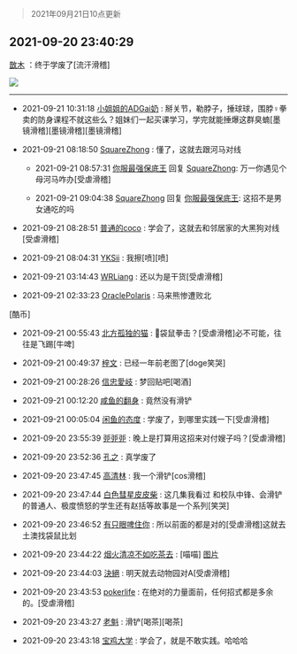 > 2021年09月21日10点更新
<link rel="stylesheet" href="https://cdn.jsdelivr.net/gh/taotie6/sampleJSON@main/css/photo_show.css">
<meta name="referrer" content="no-referrer" />


 ## 2021-09-20 23:40:29 

 [㪚木](https://www.coolapk.com/feed/30138290?shareKey=ZmZkYzA5MGU0MGMwNjE0OGIxMzA~) ：终于学废了[流汗滑稽] 

<div class="album">
<img class="img-item" src="http://image.coolapk.com/feed/2021/0920/23/1081091_ab46d824_2428_469@428x7123.jpeg" />
</div>

 ------- 

- 2021-09-21 10:31:18 [小姐姐的ADGai奶](uid=1701309) : 掰关节，勒脖子，捶球球，围脖♀拳卖的防身课程不就这些么？姐妹们一起买课学习，学完就能捶爆这群臭蝻[墨镜滑稽][墨镜滑稽][墨镜滑稽] 

- 2021-09-21 08:18:50 [SquareZhong](uid=1351078) : 懂了，这就去跟河马对线 

    - 2021-09-21 08:57:31 [你服最强保底王](uid=3268736) 回复 [SquareZhong](uid=1351078): 万一你遇见个母河马咋办[受虐滑稽] 

    - 2021-09-21 09:04:38 [SquareZhong](uid=1351078) 回复 [你服最强保底王](uid=3268736): 这招不是男女通吃的吗 

- 2021-09-21 08:28:51 [普通的coco](uid=2929321) : 学会了，这就去和邻居家的大黑狗对线[受虐滑稽] 

- 2021-09-21 08:04:31 [YKSii](uid=2291498) : 我擦[喷][喷] 

- 2021-09-21 03:14:43 [WRLiang](uid=533595) : 还以为是干货[受虐滑稽] 

- 2021-09-21 02:33:23 [OraclePolaris](uid=1370136) : 马来熊惨遭败北

[酷币] 

- 2021-09-21 00:55:43 [北方孤独的猫](uid=624790) : 🦘袋鼠拳击？[受虐滑稽]必不可能，往往是飞踢[牛啤] 

- 2021-09-21 00:49:37 [梓文](uid=2075001) : 已经一年前老图了[doge笑哭] 

- 2021-09-21 00:28:26 [信忠愛岐](uid=1109522) : 梦回贴吧[喝酒] 

- 2021-09-21 00:12:20 [咸鱼的翻身](uid=3945270) : 竟然没有滑铲 

- 2021-09-21 00:05:04 [闲鱼的态度](uid=3298233) : 学废了，到哪里实践一下[受虐滑稽] 

- 2021-09-20 23:55:39 [戼戼戼](uid=4044548) : 晚上是打算用这招来对付嫂子吗？[受虐滑稽] 

- 2021-09-20 23:52:36 [孔之](uid=2621308) : 真学废了 

- 2021-09-20 23:47:45 [高清林](uid=8114305) : 我一个滑铲[cos滑稽] 

- 2021-09-20 23:47:44 [白色彗星皮皮柴](uid=1997967) : 这几集我看过
和校队中锋、会滑铲的普通人、极度愤怒的学生还有赵括等故事是一个系列[笑哭] 

- 2021-09-20 23:46:52 [有只眼啤住你](uid=4226102) : 所以前面的都是对的[受虐滑稽]这就去土澳找袋鼠比划 

- 2021-09-20 23:44:22 [烟火清凉不如吃茶去](uid=4279524) : [喵喵] [图片](http://image.coolapk.com/feed/2021/0707/10/1216040_71edbead_5331_9096@384x455.jpeg)

- 2021-09-20 23:44:03 [決絕](uid=2288436) : 明天就去动物园对A[受虐滑稽] 

- 2021-09-20 23:43:53 [pokerlife](uid=575409) : 在绝对的力量面前，任何招式都是多余的。[受虐滑稽] 

- 2021-09-20 23:43:27 [老魁](uid=1703096) : 滑铲[喝茶][喝茶] 

- 2021-09-20 23:43:18 [宝鸡大学](uid=797099) : 学会了，就是不敢实践。哈哈哈 

